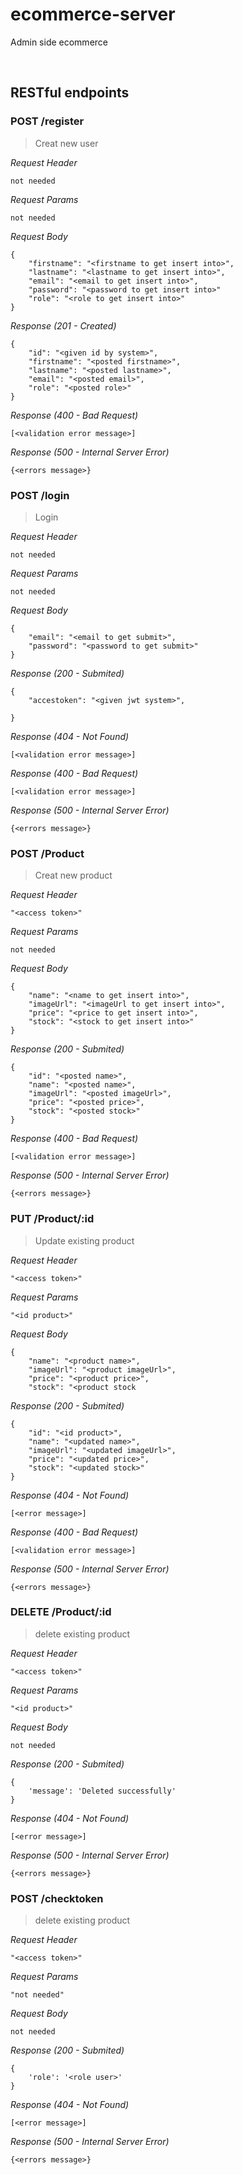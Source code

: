 # ecommerce-server
Admin side ecommerce

&nbsp;

## RESTful endpoints
### POST /register

>Creat new user

_Request Header_
```
not needed
```
_Request Params_
```
not needed
```
_Request Body_
```
{
    "firstname": "<firstname to get insert into>",
    "lastname": "<lastname to get insert into>",
    "email": "<email to get insert into>",
    "password": "<password to get insert into>"
    "role": "<role to get insert into>"
}
```
_Response (201 - Created)_
```
{
    "id": "<given id by system>",
    "firstname": "<posted firstname>",
    "lastname": "<posted lastname>",
    "email": "<posted email>",
    "role": "<posted role>"
}
```
_Response (400 - Bad Request)_
```
[<validation error message>]
```
_Response (500 - Internal Server Error)_
```
{<errors message>}
```
### POST /login

>Login

_Request Header_
```
not needed
```
_Request Params_
```
not needed
```
_Request Body_
```
{
    "email": "<email to get submit>",
    "password": "<password to get submit>"
}
```
_Response (200 - Submited)_
```
{
    "accestoken": "<given jwt system>",

}
```
_Response (404 - Not Found)_
```
[<validation error message>]
```
_Response (400 - Bad Request)_
```
[<validation error message>]
```
_Response (500 - Internal Server Error)_
```
{<errors message>}
```
### POST /Product

>Creat new product

_Request Header_
```
"<access token>"
```
_Request Params_
```
not needed
```
_Request Body_
```
{
    "name": "<name to get insert into>",
    "imageUrl": "<imageUrl to get insert into>",
    "price": "<price to get insert into>",
    "stock": "<stock to get insert into>"
}
```
_Response (200 - Submited)_
```
{
    "id": "<posted name>",
    "name": "<posted name>",
    "imageUrl": "<posted imageUrl>",
    "price": "<posted price>",
    "stock": "<posted stock>"
}
```
_Response (400 - Bad Request)_
```
[<validation error message>]
```
_Response (500 - Internal Server Error)_
```
{<errors message>}
```
### PUT /Product/:id

>Update existing product

_Request Header_
```
"<access token>"
```
_Request Params_
```
"<id product>"
```
_Request Body_
```
{
    "name": "<product name>",
    "imageUrl": "<product imageUrl>",
    "price": "<product price>",
    "stock": "<product stock
```
_Response (200 - Submited)_
```
{
    "id": "<id product>",
    "name": "<updated name>",
    "imageUrl": "<updated imageUrl>",
    "price": "<updated price>",
    "stock": "<updated stock>"
}
```
_Response (404 - Not Found)_
```
[<error message>]
```
_Response (400 - Bad Request)_
```
[<validation error message>]
```
_Response (500 - Internal Server Error)_
```
{<errors message>}
```
### DELETE /Product/:id

>delete existing product

_Request Header_
```
"<access token>"
```
_Request Params_
```
"<id product>"
```
_Request Body_
```
not needed
```
_Response (200 - Submited)_
```
{
    'message': 'Deleted successfully'
}
```
_Response (404 - Not Found)_
```
[<error message>]
```
_Response (500 - Internal Server Error)_
```
{<errors message>}
```
### POST /checktoken

>delete existing product

_Request Header_
```
"<access token>"
```
_Request Params_
```
"not needed"
```
_Request Body_
```
not needed
```
_Response (200 - Submited)_
```
{
    'role': '<role user>'
}
```
_Response (404 - Not Found)_
```
[<error message>]
```
_Response (500 - Internal Server Error)_
```
{<errors message>}
```